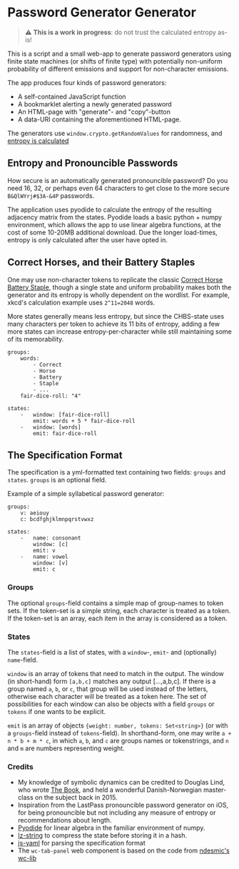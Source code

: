 
# Password Generator Generator

> :warning: **This is a work in progress**: do not trust the calculated entropy as-is!

This is a script and a small web-app to generate password generators using finite state machines (or shifts of finite type) with potentially non-uniform probability of different emissions and support for non-character emissions.

The app produces four kinds of password generators:
* A self-contained JavaScript function
* A bookmarklet alerting a newly generated password
* An HTML-page with "generate"- and "copy"-button
* A data-URI containing the aforementioned HTML-page.

The generators use `window.crypto.getRandomValues` for randomness, and [entropy is calculated](./THEORY.md)

## Entropy and Pronouncible Passwords

How secure is an automatically generated pronouncible password? Do you need 16, 32, or perhaps even 64 characters to get close to the more secure `B&QlWYrj#$3A-&4P` passwords.

The application uses pyodide to calculate the entropy of the resulting adjacency matrix from the states. Pyodide loads a basic python + numpy environment, which allows the app to use linear algebra functions, at the cost of some 10-20MB additional download. Due the longer load-times, entropy is only calculated after the user have opted in.

## Correct Horses, and their Battery Staples

One may use non-character tokens to replicate the classic [Correct Horse Battery Staple](https://xkcd.com/936/), though a single state and uniform probability makes both the generator and its entropy is wholly dependent on the wordlist. For example, xkcd's calculation example uses `2^11=2048` words.

More states generally means less entropy, but since the CHBS-state uses many characters per token to achieve its 11 bits of entropy, adding a few more states can increase entropy-per-character while still maintaining some of its memorability.

```
groups:
    words:
        - Correct
        - Horse
        - Battery
        - Staple
        - ...
    fair-dice-roll: "4"

states:
    -   window: [fair-dice-roll]
        emit: words + 5 * fair-dice-roll
    -   window: [words]
        emit: fair-dice-roll
```

## The Specification Format

The specification is a yml-formatted text containing two fields: `groups` and `states`. `groups` is an optional field.

Example of a simple syllabetical password generator:

```
groups:
    v: aeiouy
    c: bcdfghjklmnpqrstvwxz

states:
    -   name: consonant
        window: [c]
        emit: v
    -   name: vowel
        window: [v]
        emit: c

```

### Groups

The optional `groups`-field contains a simple map of group-names to token sets. If the token-set is a simple string, each character is treated as a token. If the token-set is an array, each item in the array is considered as a token.

### States

The `states`-field is a list of states, with a `window`-, `emit`- and (optionally) `name`-field.

`window` is an array of tokens that need to match in the output. The window (in short-hand) form `[a,b,c]` matches any output [...,a,b,c]. If there is a group named `a`, `b`, or `c`, that group will be used instead of the letters, otherwise each character will be treated as a token here. The set of possibilities for each window can also be objects with a field `groups` or `tokens` if one wants to be explicit.

`emit` is an array of objects `{weight: number, tokens: Set<string>}` (or with a `groups`-field instead of `tokens`-field). In shorthand-form, one may write `a + n * b + m * c`, in which `a`, `b`, and `c` are groups names or tokenstrings, and `n` and `m` are numbers representing weight.

### Credits


* My knowledge of symbolic dynamics can be credited to Douglas Lind, who wrote [The Book](https://faculty.washington.edu/lind/symbolic-book/), and held a wonderful Danish-Norwegian master-class on the subject back in 2015. 
* Inspiration from the LastPass pronouncible password generator on iOS, for being pronouncible but not including any measure of entropy or recommendations about length. 
* [Pyodide](https://pyodide.org/en/stable/) for linear algebra in the familiar environment of numpy.
* [lz-string](https://github.com/pieroxy/lz-string/) to compress the state before storing it in a hash.
* [js-yaml](https://github.com/nodeca/js-yaml) for parsing the specification format
* The `wc-tab-panel` web component is based on the code from [ndesmic's wc-lib](https://github.com/ndesmic/wc-lib) 

